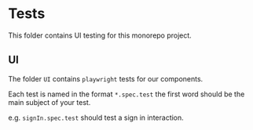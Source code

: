# Tests

This folder contains UI testing for this monorepo project.

## UI

The folder `UI` contains `playwright` tests for our components.

Each test is named in the format `*.spec.test` the first word should be the main subject of your test.

e.g. `signIn.spec.test` should test a sign in interaction.